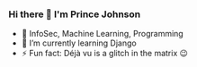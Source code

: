 ### Hi there 👋 I'm Prince Johnson

<!--
**princejohnson37/princejohnson37** is a ✨ _special_ ✨ repository because its `README.md` (this file) appears on your GitHub profile.

Here are some ideas to get you started:
-->
- 👀 InfoSec, Machine Learning, Programming
- 🌱 I’m currently learning Django
- ⚡ Fun fact: Déjà vu is a glitch in the matrix 😉


